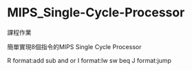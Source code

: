 # MIPS_Single-Cycle-Processor
課程作業

簡單實現8個指令的MIPS Single Cycle Processor

R format:add sub and or 
I format:lw sw beq
J format:jump
